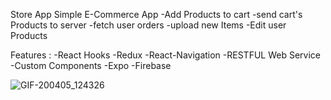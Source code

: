 Store App 
Simple E-Commerce App 
-Add Products to cart 
-send cart's Products to server 
-fetch user orders
-upload new Items 
-Edit user Products

Features :
-React Hooks
-Redux
-React-Navigation 
-RESTFUL Web Service 
-Custom Components 
-Expo 
-Firebase

![GIF-200405_124326](https://user-images.githubusercontent.com/42911937/78472721-69cc6480-773b-11ea-9117-30e8c1a9bbe8.gif)
